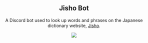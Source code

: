 <div align="center">
  <h2>
    Jisho Bot
  </h2>

  <p>
    A Discord bot used to look up words and phrases on the Japanese dictionary website, <a href="https://jisho.org">Jisho</a>.
  </p>
  
  <img src="https://cdn.discordapp.com/attachments/722067313855037550/761013466579599400/unknown.png" />
</div>
